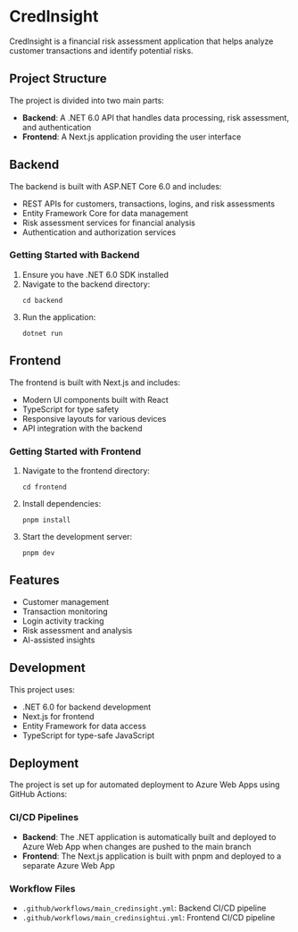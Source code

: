# CredInsight

CredInsight is a financial risk assessment application that helps analyze customer transactions and identify potential risks.

## Project Structure

The project is divided into two main parts:

- **Backend**: A .NET 6.0 API that handles data processing, risk assessment, and authentication
- **Frontend**: A Next.js application providing the user interface

## Backend

The backend is built with ASP.NET Core 6.0 and includes:

- REST APIs for customers, transactions, logins, and risk assessments
- Entity Framework Core for data management
- Risk assessment services for financial analysis
- Authentication and authorization services

### Getting Started with Backend

1. Ensure you have .NET 6.0 SDK installed
2. Navigate to the backend directory:
   ```
   cd backend
   ```
3. Run the application:
   ```
   dotnet run
   ```

## Frontend

The frontend is built with Next.js and includes:

- Modern UI components built with React
- TypeScript for type safety
- Responsive layouts for various devices
- API integration with the backend

### Getting Started with Frontend

1. Navigate to the frontend directory:
   ```
   cd frontend
   ```
2. Install dependencies:
   ```
   pnpm install
   ```
3. Start the development server:
   ```
   pnpm dev
   ```

## Features

- Customer management
- Transaction monitoring
- Login activity tracking
- Risk assessment and analysis
- AI-assisted insights

## Development

This project uses:

- .NET 6.0 for backend development
- Next.js for frontend
- Entity Framework for data access
- TypeScript for type-safe JavaScript

## Deployment

The project is set up for automated deployment to Azure Web Apps using GitHub Actions:

### CI/CD Pipelines

- **Backend**: The .NET application is automatically built and deployed to Azure Web App when changes are pushed to the main branch
- **Frontend**: The Next.js application is built with pnpm and deployed to a separate Azure Web App

### Workflow Files

- `.github/workflows/main_credinsight.yml`: Backend CI/CD pipeline
- `.github/workflows/main_credinsightui.yml`: Frontend CI/CD pipeline
